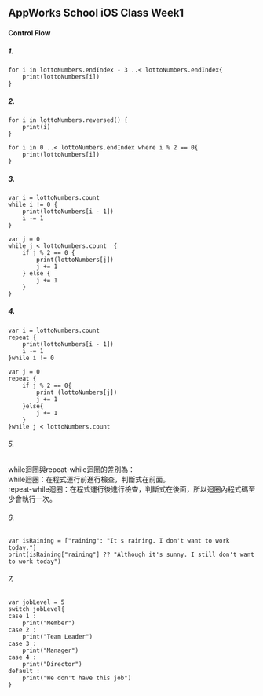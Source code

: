 AppWorks School iOS Class Week1
---
#### Control Flow
##### 1.
```swift=
for i in lottoNumbers.endIndex - 3 ..< lottoNumbers.endIndex{
    print(lottoNumbers[i])
}
```
##### 2. 
```swift=
for i in lottoNumbers.reversed() {
    print(i)
}
```
```swift=
for i in 0 ..< lottoNumbers.endIndex where i % 2 == 0{
    print(lottoNumbers[i])
}
```
##### 3.
```swift=
var i = lottoNumbers.count
while i != 0 {
    print(lottoNumbers[i - 1])
    i -= 1
}
```
```swift=
var j = 0
while j < lottoNumbers.count  {
    if j % 2 == 0 {
        print(lottoNumbers[j])
        j += 1
    } else {
        j += 1
    }
}
```
##### 4.
```swift=
var i = lottoNumbers.count
repeat {
    print(lottoNumbers[i - 1])
    i -= 1
}while i != 0
```
```swift=
var j = 0
repeat {
    if j % 2 == 0{
        print (lottoNumbers[j])
        j += 1
    }else{
        j += 1
    }
}while j < lottoNumbers.count
```
###### 5. 
 while迴圈與repeat-while迴圈的差別為：    
 while迴圈：在程式運行前進行檢查，判斷式在前面。    
 repeat-while迴圈：在程式運行後進行檢查，判斷式在後面，所以迴圈內程式碼至少會執行一次。

###### 6. 
```swift=
var isRaining = ["raining": "It's raining. I don't want to work today."]
print(isRaining["raining"] ?? "Although it's sunny. I still don't want to work today")
```    
###### 7. 
```swift=
var jobLevel = 5
switch jobLevel{
case 1 :
    print("Member")
case 2 :
    print("Team Leader")
case 3 :
    print("Manager")
case 4 :
    print("Director")
default :
    print("We don't have this job")
}

```  
